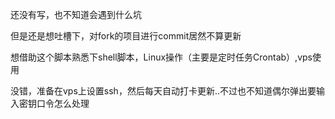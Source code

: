 还没有写，也不知道会遇到什么坑

但是还是想吐槽下，对fork的项目进行commit居然不算更新

想借助这个脚本熟悉下shell脚本，Linux操作（主要是定时任务Crontab）,vps使用

没错，准备在vps上设置ssh，然后每天自动打卡更新..不过也不知道偶尔弹出要输入密钥口令怎么处理
